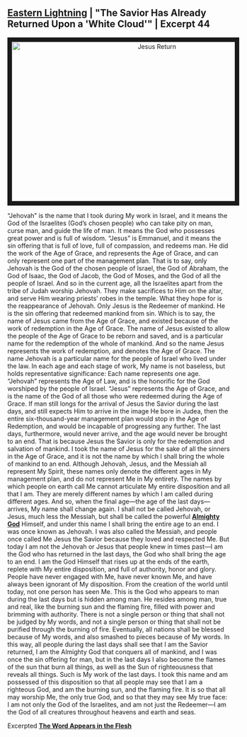 ## [Eastern Lightning](https://www.holyspiritspeaks.org/Gospel/eastern-lightning-come-from/) | "The Savior Has Already Returned Upon a 'White Cloud'" | Excerpt 44

<p align="center"><a href="https://youtu.be/JI_SZjnW29M" target="_blank"><img src="http://img.youtube.com/vi/JI_SZjnW29M/0.jpg" 
alt="Jesus Return" width="640" height="360" border="10" /></a></p>

“Jehovah” is the name that I took during My work in Israel, and it means the God of the Israelites (God’s chosen people) who can take pity on man, curse man, and guide the life of man. It means the God who possesses great power and is full of wisdom. “Jesus” is Emmanuel, and it means the sin offering that is full of love, full of compassion, and redeems man. He did the work of the Age of Grace, and represents the Age of Grace, and can only represent one part of the management plan. That is to say, only Jehovah is the God of the chosen people of Israel, the God of Abraham, the God of Isaac, the God of Jacob, the God of Moses, and the God of all the people of Israel. And so in the current age, all the Israelites apart from the tribe of Judah worship Jehovah. They make sacrifices to Him on the altar, and serve Him wearing priests’ robes in the temple. What they hope for is the reappearance of Jehovah. Only Jesus is the Redeemer of mankind. He is the sin offering that redeemed mankind from sin. Which is to say, the name of Jesus came from the Age of Grace, and existed because of the work of redemption in the Age of Grace. The name of Jesus existed to allow the people of the Age of Grace to be reborn and saved, and is a particular name for the redemption of the whole of mankind. And so the name Jesus represents the work of redemption, and denotes the Age of Grace. The name Jehovah is a particular name for the people of Israel who lived under the law. In each age and each stage of work, My name is not baseless, but holds representative significance: Each name represents one age. “Jehovah” represents the Age of Law, and is the honorific for the God worshiped by the people of Israel. “Jesus” represents the Age of Grace, and is the name of the God of all those who were redeemed during the Age of Grace. If man still longs for the arrival of Jesus the Savior during the last days, and still expects Him to arrive in the image He bore in Judea, then the entire six-thousand-year management plan would stop in the Age of Redemption, and would be incapable of progressing any further. The last days, furthermore, would never arrive, and the age would never be brought to an end. That is because Jesus the Savior is only for the redemption and salvation of mankind. I took the name of Jesus for the sake of all the sinners in the Age of Grace, and it is not the name by which I shall bring the whole of mankind to an end. Although Jehovah, Jesus, and the Messiah all represent My Spirit, these names only denote the different ages in My management plan, and do not represent Me in My entirety. The names by which people on earth call Me cannot articulate My entire disposition and all that I am. They are merely different names by which I am called during different ages. And so, when the final age—the age of the last days—arrives, My name shall change again. I shall not be called Jehovah, or Jesus, much less the Messiah, but shall be called the powerful **[Almighty God](https://www.holyspiritspeaks.org/)** Himself, and under this name I shall bring the entire age to an end. I was once known as Jehovah. I was also called the Messiah, and people once called Me Jesus the Savior because they loved and respected Me. But today I am not the Jehovah or Jesus that people knew in times past—I am the God who has returned in the last days, the God who shall bring the age to an end. I am the God Himself that rises up at the ends of the earth, replete with My entire disposition, and full of authority, honor and glory. People have never engaged with Me, have never known Me, and have always been ignorant of My disposition. From the creation of the world until today, not one person has seen Me. This is the God who appears to man during the last days but is hidden among man. He resides among man, true and real, like the burning sun and the flaming fire, filled with power and brimming with authority. There is not a single person or thing that shall not be judged by My words, and not a single person or thing that shall not be purified through the burning of fire. Eventually, all nations shall be blessed because of My words, and also smashed to pieces because of My words. In this way, all people during the last days shall see that I am the Savior returned, I am the Almighty God that conquers all of mankind, and I was once the sin offering for man, but in the last days I also become the flames of the sun that burn all things, as well as the Sun of righteousness that reveals all things. Such is My work of the last days. I took this name and am possessed of this disposition so that all people may see that I am a righteous God, and am the burning sun, and the flaming fire. It is so that all may worship Me, the only true God, and so that they may see My true face: I am not only the God of the Israelites, and am not just the Redeemer—I am the God of all creatures throughout heavens and earth and seas.

Excerpted **[The Word Appears in the Flesh](https://www.holyspiritspeaks.org/books/the-word-appears-in-the-flesh/)**

